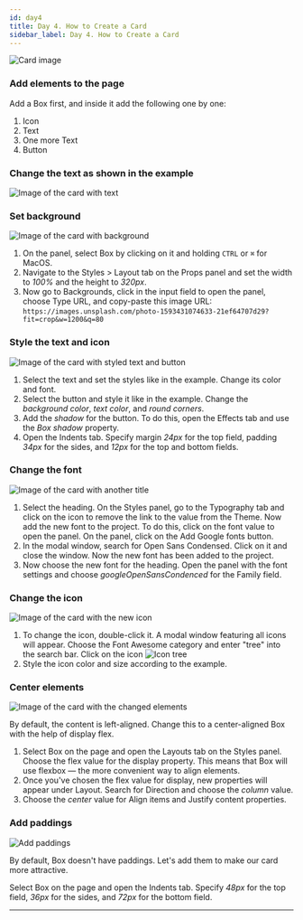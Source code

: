 ```yaml
---
id: day4
title: Day 4. How to Create a Card
sidebar_label: Day 4. How to Create a Card
---
```


![Card image](/scr/day4-card-image.png)

### Add elements to the page

Add a Box first, and inside it add the following one by one:

1. Icon
2. Text
3. One more Text
4. Button

### Change the text as shown in the example

![Image of the card with text](/scr/day4-image-card-with-text-icon-button.png)

### Set background

![Image of the card with background](/scr/day4-card-with-background.png)

1. On the panel, select Box by clicking on it and holding `CTRL` or `⌘` for MacOS.
2. Navigate to the Styles > Layout tab on the Props panel and set the width to *100%* and the height to *320px*.
3. Now go to Backgrounds, click in the input field to open the panel, choose Type URL, and copy-paste this image URL:
   `https://images.unsplash.com/photo-1593431074633-21ef64707d29?fit=crop&w=1200&q=80`



### Style the text and icon

![Image of the card with styled text and button](/scr/day4-card-with-styled-text-and-button.png)


1. Select the text and set the styles like in the example. Change its color and font.
2. Select the button and style it like in the example. Change the *background color*, *text color*, and *round corners*.
3. Add the *shadow* for the button. To do this, open the Effects tab and use the *Box shadow* property.
4. Open the Indents tab. Specify margin *24px* for the top field, padding *34px* for the sides, and *12px* for the top and bottom fields.

### Change the font

![Image of the card with another title](/scr/day4-card-with-another-title.png)

1. Select the heading. On the Styles panel, go to the Typography tab and click on the icon to remove the link to the value from the Theme. Now add the new font to the project. To do this, click on the font value to open the panel. On the panel, click on the Add Google fonts button.
2. In the modal window, search for Open Sans Condensed. Click on it and close the window. Now the new font has been added to the project.
3. Now choose the new font for the heading. Open the panel with the font settings and choose *googleOpenSansCondenced* for the Family field.


### Change the icon

![Image of the card with the new icon](/scr/day4-card-with-the-new-icon.png)

1. To change the icon, double-click it. A modal window featuring all icons will appear. Choose the Font Awesome category and enter "tree" into the search bar. Click on the icon ![Icon tree](/scr/day4-icon-tree.jpg)
2. Style the icon color and size according to the example.


### Center elements

![Image of the card with the changed elements](/scr/day4-center-elements.png)

By default, the content is left-aligned. Change this to a center-aligned Box with the help of display flex.

1. Select Box on the page and open the Layouts tab on the Styles panel. Choose the flex value for the display property. This means that Box will use flexbox — the more convenient way to align elements.
2. Once you've chosen the flex value for display, new properties will appear under Layout. Search for Direction and choose the *column* value.
3. Choose the *center* value for Align items and Justify content properties.

### Add paddings

![Add paddings](/scr/day4-add-paddings.png)

By default, Box doesn't have paddings. Let's add them to make our card more attractive.

Select Box on the page and open the Indents tab. Specify *48px* for the top field, *36px* for the sides, and *72px* for the bottom field.

---